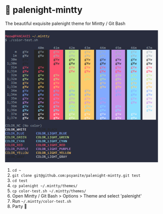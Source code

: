 # 🌃 palenight-mintty

The beautiful exquisite palenight theme for Mintty / Git Bash

![meow](https://github.com/psyanite/palenight-mintty/blob/master/color-test-output.png)

1. `cd ~`
1. `git clone git@github.com:psyanite/palenight-mintty.git test`
1. `cd test`
1. `cp palenight ~/.mintty/themes/`
1. `cp color-test.sh ~/.mintty/themes/`
1. Open Mintty / Git Bash > Options > Theme and select 'palenight'
1. Run `~/.mintty/color-test.sh`
1. Party 🎉

